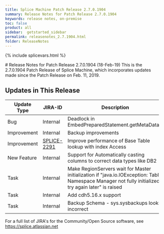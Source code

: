```yaml
---
title: Splice Machine Patch Release 2.7.0.1904
summary: Release Notes for Patch Release 2.7.0.1904
keywords: release notes, on-premise
toc: false
product: all
sidebar:  getstarted_sidebar
permalink: releasenotes_2.7.1904.html
folder: ReleaseNotes
---
```

{% include splicevars.html %}
<section>
<div class="TopicContent" data-swiftype-index="true" markdown="1">
# Release Notes for Patch Release 2.7.0.1904 (18-Feb-19)
This is the 2.7.0.1904 Patch Release of Splice Machine, which incorporates updates made since the Patch Release on Feb. 11, 2019.

## Updates in This Release
<table>
    <col width="125px" />
    <col width="125px" />
    <col />
    <thead>
        <tr>
            <th>Update Type</th>
            <th>JIRA-ID</th>
            <th>Description</th>
        </tr>
    </thead>
    <tbody>
        <tr>
            <td>Bug</td>
            <td>Internal</td>
            <td>Deadlock in EmbedPreparedStatement.getMetaData()</td>
        </tr>
        <tr>
            <td>Improvement</td>
            <td>Internal</td>
            <td>Backup improvements</td>
        </tr>
        <tr>
            <td>Improvement</td>
            <td><a href="https://splice.atlassian.net/browse/SPLICE-2291" target="_blank">SPLICE-2291</a></td>
            <td>Improve performance of Base Table lookup with index Access</td>
        </tr>
        <tr>
            <td>New Feature</td>
            <td>Internal</td>
            <td>Support for Automatically casting columns to correct data types like DB2</td>
        </tr>
        <tr>
            <td>Task</td>
            <td>Internal</td>
            <td>Make RegionServers wait for Master initialization if "java.io.IOException: Table Namespace Manager not fully initialized, try again later" is raised</td>
        </tr>
        <tr>
            <td>Task</td>
            <td>Internal</td>
            <td>Add cdh5.16.x support</td>
        </tr>
        <tr>
            <td>Task</td>
            <td>Internal</td>
            <td>Backup Schema - sys.sysbackups looks incorrect</td>
        </tr>
    </tbody>
</table>

For a full list of JIRA's for the Community/Open Source software, see <https://splice.atlassian.net>

</div>
</section>
